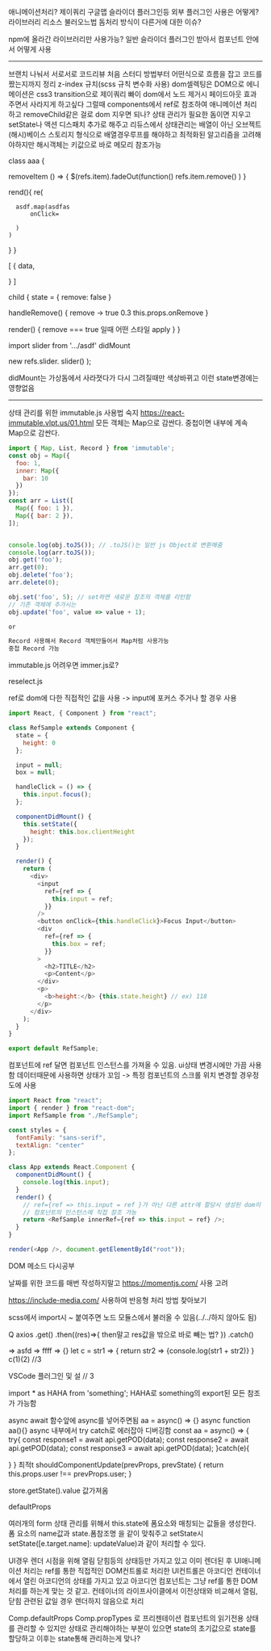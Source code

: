 애니메이션처리?
제이쿼리
구글맵
슬라이더 플러그인등 외부 플러그인 사용은 어떻게?
라이브러리 리소스 불러오느법
돔처리 방식이 다른거에 대한 이슈?

npm에 올라간 라이브러리만 사용가능?
일반 슬라이더 플러그인 받아서 컴포넌트 안에서 어떻게 사용


---
브랜치 나눠서 서로서로 코드리뷰
처음 스터디 방법부터
어떤식으로 흐름을 잡고 코드를짰는지까지 정리
z-index 규치(scss 규칙 변수화 사용)
dom셀렉팅은 DOM으로 에니메이션은 css3 transition으로
제이쿼리 빠이
dom에서 노드 제거시 페이드아웃 효과 주면서 사라지게 하고싶다
그럴때 components에서 ref로 참조하여 애니메이션 처리하고 removeChild같은 걸로 dom 지우면 되나?
상태 관리가 필요한 돔이면 지우고 setState나 액션 디스패치 추가로 해주고
리듀스에서 상태관리는 배열이 아닌 오브젝트(해시)베이스 스토리지 형식으로
배열경우루프를 해야하고 최적화된 알고리즘을 고려해야하지만
해시객체는 키값으로 바로 메모리 참조가능

class aaa {

  removeItem () => {
    $(refs.item).fadeOut(function()
    refs.item.remove()
  )
  }

  rend(){
    re(

      asdf.map(asdfas
          onClick=

      )
    )
  }
}

[
  {
    data,

  }
]

child {
  state = {
     remove: false
  }

  handleRemove() {
    remove -> true
    0.3 this.props.onRemove
  }

  render() {
    remove === true 일때 어떤 스타일 apply
  }
}

import slider from '.../asdf'
didMount

  new refs.slider. slider()
);
<div ref-"sldier"


didMount는 가상돔에서 사라졋다가 다시 그려질때만 색상바뀌고 이런 state변경에는 영향없음




---

상태 관리를 위한 immutable.js 사용법 숙지
https://react-immutable.vlpt.us/01.html
모든 객체는 Map으로 감싼다. 중첩이면 내부에 계속 Map으로 감싼다.
```js
import { Map, List, Record } from 'immutable';
const obj = Map({
  foo: 1,
  inner: Map({
    bar: 10
  })
});
const arr = List([
  Map({ foo: 1 }),
  Map({ bar: 2 }),
]);


console.log(obj.toJS()); // .toJS()는 일반 js Object로 변환해줌
console.log(arr.toJS());
obj.get('foo');
arr.get(0);
obj.delete('foo');
arr.delete(0);

obj.set('foo', 5); // set하면 새로운 참조의 객체를 리턴함
// 기존 객체에 추가시는
obj.update('foo', value => value + 1);

or

Record 사용해서 Record 객체만들어서 Map처럼 사용가능
중첩 Record 가능
```

immutable.js 어려우면 immer.js로?

reselect.js

ref로 dom에 다한 직접적인 값을 사용
-> input에 포커스 주거나 할 경우 사용
```js
import React, { Component } from "react";

class RefSample extends Component {
  state = {
    height: 0
  };

  input = null;
  box = null;

  handleClick = () => {
    this.input.focus();
  };

  componentDidMount() {
    this.setState({
      height: this.box.clientHeight
    });
  }

  render() {
    return (
      <div>
        <input
          ref={ref => {
            this.input = ref;
          }}
        />
        <button onClick={this.handleClick}>Focus Input</button>
        <div
          ref={ref => {
            this.box = ref;
          }}
        >
          <h2>TITLE</h2>
          <p>Content</p>
        </div>
        <p>
          <b>height:</b> {this.state.height} // ex) 118
        </p>
      </div>
    );
  }
}

export default RefSample;

```
컴포넌트에 ref 달면 컴포넌트 인스턴스를 가져올 수 있음. ui상태 변경시에만 가끔 사용함 데이터때문에 사용하면 상태가 꼬임
-> 특정 컴포넌트의 스크롤 위치 변경할 경우정도에 사용
```js
import React from "react";
import { render } from "react-dom";
import RefSample from "./RefSample";

const styles = {
  fontFamily: "sans-serif",
  textAlign: "center"
};

class App extends React.Component {
  componentDidMount() {
    console.log(this.input);
  }
  render() {
    // ref={ref => this.input = ref }가 아닌 다른 attr에 할당시 생성된 dom이 아닌
    // 컴포넌트의 인스턴스에 직접 참조 가능
    return <RefSample innerRef={ref => this.input = ref} />;
  }
}

render(<App />, document.getElementById("root"));

```

DOM 메소드 다시공부

날짜를 위한 코드를 매번 작성하지말고
https://momentjs.com/ 사용 고려

https://include-media.com/ 사용하여 반응형 처리 방법 찾아보기

scss에서 import시 ~ 붙여주면 노드 모듈스에서 불러올 수 있음(../../하지 않아도 됨)


Q
axios
  .get()
  .then((res)=>{ then말고 res값을 밖으로 바로 빼는 법? })
  .catch()

=> asfd => ffff => {}
  let c = str1 => {
  	return str2 => {console.log(str1 + str2)}
  }
  c(1)(2) //3

VSCode 플러그인 및 설 // 3

import * as HAHA from 'something'; HAHA로 something의 export된 모든 참조가 가능함

async await
함수앞에 async를 넣어주면됨
aa = async() => {}
async function aa(){}
async 내부에서 try catch로 에러잡아 디버깅함
const aa = async() => {
  try{
    const response1 = await api.getPOD(data);
    const response2 = await api.getPOD(data);
    const response3 = await api.getPOD(data);
  }catch(e){

  }
}
최적t
shouldComponentUpdate(prevProps, prevState) {
    return this.props.user !== prevProps.user;
  }

  store.getState().value 값가져옴


  defaultProps

  여러개의 form 상태 관리를 위해서 this.state에 폼요소와 매칭되는 값들을 생성한다.
  폼 요소의 name값과 state.폼참조명 을 같이 맞춰주고
  setState시 setState([e.target.name]: updateValue)과 같이 처리할 수 있다.

UI경우 렌더 시점을 위해 열림 닫힘등의 상태등만 가지고 있고
이미 렌더된 후 UI애니메이션 처리는 ref를 통한 직접적인 DOM컨트롤로 처리한
UI컨트롤은
아코디언 컨테이너에서 열린 아코디언의 상태를 가지고 있고 아코디언 컴포넌트는 그냥 ref를 통한 DOM 처리를 하는게 맞는 것 같고. 컨테이너의 라이프사이클에서 이전상태와 비교해서 열림, 닫힘 관련된 값일 경우 렌더하지 않음으로 처리

Comp.defaultProps
Comp.propTypes
로 프리젠테이션 컴포넌트의 읽기전용 상태를 관리할 수 있지만
상태로 관리해야하는 부분이 있으면 state의 초기값으로 state를 할당하고
이후는 state통해 관리하는게 맞나?
